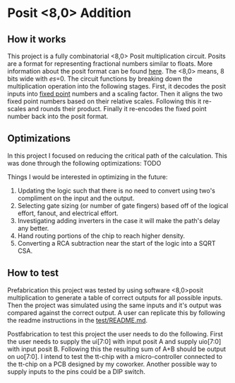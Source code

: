 <!---

This file is used to generate your project datasheet. Please fill in the information below and delete any unused
sections.

You can also include images in this folder and reference them in the markdown. Each image must be less than
512 kb in size, and the combined size of all images must be less than 1 MB.
-->
# Posit <8,0> Addition
  
## How it works

This project is a fully combinatorial <8,0> Posit multiplication circuit. Posits are a format for representing fractional numbers similar to floats. More information about the posit format can be found [here](https://posithub.org/docs/BeatingFloatingPoint.pdf). The <8,0> means, 8 bits wide with _es_=0. The circuit functions by breaking down the multiplication operation into the following stages. First, it decodes the posit inputs into [fixed point](https://en.wikipedia.org/wiki/Fixed-point_arithmetic) numbers and a scaling factor. Then it aligns the two fixed point numbers based on their relative scales. Following this it re-scales and rounds their product. Finally it re-encodes the fixed point number back into the posit format.  

## Optimizations 

In this project I focused on reducing the critical path of the calculation. This was done through the following optimizations:
TODO
<!-- 1) For large multi-bit multiplications implementing [SQRT CSA](https://en.wikipedia.org/wiki/Carry-select_adder). 
2) For multiplication of constants using "+" in the code. This is because in synthesis constants are optimized down.x
3) When possible calling the skywater [ha](https://sky130-unofficial.readthedocs.io/en/latest/contents/libraries/sky130_fd_sc_hd/cells/ha/README.html) and [fa](https://sky130-unofficial.readthedocs.io/en/latest/contents/libraries/sky130_fd_sc_hd/cells/fa/README.html) directly in the RTL.  
4) For cases where it there were branching multiplication paths, multiple parallel multiplication circuits were generated with their outputs muxed. 
5) When possible reducing multiplication operations to as few bits as possible.
6) Focusing only on the <8,0> posit. In the case that _es_ was variable, parts of the circuit would be require more logic, and there would need to be one more stage to handle the posit's exponent.
 -->

Things I would be interested in optimizing in the future:
1) Updating the logic such that there is no need to convert using two's compliment on the input and the output. 
2) Selecting gate sizing (or number of gate fingers) based off of the logical effort, fanout, and electrical effort.
3) Investigating adding inverters in the case it will make the path's delay any better.
4) Hand routing portions of the chip to reach higher density.
5) Converting a RCA subtraction near the start of the logic into a SQRT CSA.


## How to test

Prefabrication this project was tested by using software <8,0>posit multiplication to generate a table of correct outputs for all possible inputs. Then the project was simulated using the same inputs and it's output was compared against the correct output. A user can replicate this by following the readme instructions in the [test/README.md](test/README.md).

Postfabrication to test this project the user needs to do the following. First the user needs to supply the ui[7:0] with input posit A and supply uio[7:0] with input posit B. Following this the resulting sum of A+B should be output on uo[7:0]. I intend to test the tt-chip with a micro-controller connected to the tt-chip on a PCB designed by my coworker. Another possible way to supply inputs to the pins could be a DIP switch. 
